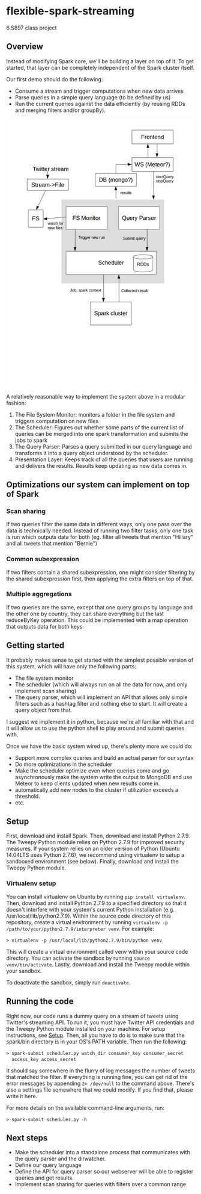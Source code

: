 # flexible-spark-streaming
6.S897 class project


## Overview

Instead of modifying Spark core, we'll be building a layer on top of it. To get
started, that layer can be completely independent of the Spark cluster itself.

Our first demo should do the following:
* Consume a stream and trigger computations when new data arrives
* Parse queries in a simple query language (to be defined by us)
* Run the current queries against the data efficiently (by reusing RDDs and
  merging filters and/or groupBy).

![System Schematic](./doc/schematic.jpg "A possible schematic for the system")

A relatively reasonable way to implement the system above in a modular fashion:
1. The File System Monitor: monitors a folder in the file system and triggers
   computation on new files
2. The Scheduler: Figures out whether some parts of the current list of queries
   can be merged into one spark transformation and submits the jobs to spark
3. The Query Parser: Parses a query submitted in our query language and
   transforms it into a query object understood by the scheduler.
4. Presentation Layer: Keeps track of all the queries that users are running and
   delivers the results. Results keep updating as new data comes in.



## Optimizations our system can implement on top of Spark

### Scan sharing
If two queries filter the same data in different ways, only one pass over the
data is technically needed. Instead of running two filter tasks, only one task
is run which outputs data for both (eg. filter all tweets that mention "Hillary"
and all tweets that mention "Bernie")

### Common subexpression
If two filters contain a shared subexpression, one might consider filtering by
the shared subexpression first, then applying the extra filters on top of that.

### Multiple aggregations
If two queries are the same, except that one query groups by language and the 
other one by country, they can share everything but the last reduceByKey
operation. This could be implemented with a map operation that outputs data for
both keys.


## Getting started

It probably makes sense to get started with the simplest possible version of
this system, which will have only the following parts:

* The file system monitor
* The scheduler (which will always run on all the data for now, and only
  implement scan sharing)
* The query parser, which will implement an API that allows only simple filters
  such as a hashtag filter and nothing else to start. It will create a query
  object from that.

I suggest we implement it in python, because we're all familiar with that and it
will allow us to use the python shell to play around and submit queries with.


Once we have the basic system wired up, there's plenty more we could do:

* Support more complex queries and build an actual parser for our syntax
* Do more optimizations in the scheduler
* Make the scheduler optimize even when queries come and go asynchronously
 make the system write the output to MongoDB and use Meteor to keep clients
updated when new results come in.
* automatically add new nodes to the cluster if utilization exceeds a threshold.
* etc.


## Setup

First, download and install Spark. Then, download and install Python 2.7.9. The
Tweepy Python module relies on Python 2.7.9 for improved security measures. If
your system relies on an older version of Python (Ubuntu 14.04LTS uses Python
2.7.6), we recommend using virtualenv to setup a sandboxed environment (see
below). Finally, download and install the Tweepy Python module.


### Virtualenv setup

You can install virtualenv on Ubuntu by running `pip install virtualenv`. Then,
download and install Python 2.7.9 to a specified directory so that it doesn't
interfere with your system's current Python installation (e.g.
/usr/local/lib/python2.7.9). Within the source code directory of this repository,
create a virtual environment by running `virtualenv -p
/path/to/your/python2.7.9/interpreter venv`. For example:

    > virtualenv -p /usr/local/lib/python2.7.9/bin/python venv

This will create a virtual environment called venv within your source code
directory. You can activate the sandbox by running `source venv/bin/activate`.
Lastly, download and install the Tweepy module within your sandbox.

To deactivate the sandbox, simply run `deactivate`.


## Running the code

Right now, our code runs a dummy query on a stream of tweets using Twitter's
streaming API. To run it, you must have Twitter API credentials and the Tweepy
Python module installed on your machine. For setup instructions, see [Setup](#setup).
Then, all you have to do is to make sure that the spark/bin directory is in your
OS's PATH variable. Then run the following:

    > spark-submit scheduler.py watch_dir consumer_key consumer_secret
      access_key access_secret

It should say somewhere in the flurry of log messages the number of tweets that
matched the filter. If everything is running fine, you can get rid of the error
messages by appending `2> /dev/null` to the command above. There's also a settings
file somewhere that we could modify. If you find that, please write it here.

For more details on the available command-line arguments, run:

    > spark-submit scheduler.py -h


## Next steps

* Make the scheduler into a standalone process that communicates with the query parser and the dirwatcher.
* Define our query language
* Define the API for query parser so our webserver will be able to register queries and get results.
* Implement scan sharing for queries with filters over a common range

